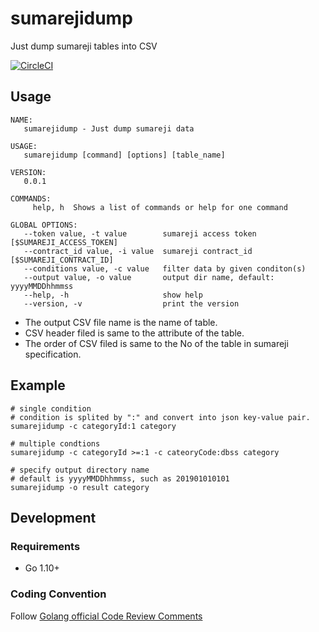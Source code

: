# sumarejidump

Just dump sumareji tables into CSV

[![CircleCI](https://circleci.com/gh/nombre-premier/sumarejidump/tree/develop.svg?style=svg&circle-token=3bb90d1b5de2b384f57eda79ba9de8722b532c3b)](https://circleci.com/gh/nombre-premier/sumarejidump/tree/develop)

## Usage

```
NAME:
   sumarejidump - Just dump sumareji data

USAGE:
   sumarejidump [command] [options] [table_name]

VERSION:
   0.0.1

COMMANDS:
     help, h  Shows a list of commands or help for one command

GLOBAL OPTIONS:
   --token value, -t value        sumareji access token [$SUMAREJI_ACCESS_TOKEN]
   --contract_id value, -i value  sumareji contract_id [$SUMAREJI_CONTRACT_ID]
   --conditions value, -c value   filter data by given conditon(s)
   --output value, -o value       output dir name, default: yyyyMMDDhhmmss
   --help, -h                     show help
   --version, -v                  print the version
```

- The output CSV file name is the name of table.
- CSV header filed is same to the attribute of the table.
- The order of CSV filed is same to the No of the table in sumareji specification.

## Example

```
# single condition
# condition is splited by ":" and convert into json key-value pair.
sumarejidump -c categoryId:1 category

# multiple condtions
sumarejidump -c categoryId >=:1 -c cateoryCode:dbss category

# specify output directory name
# default is yyyyMMDDhhmmss, such as 201901010101
sumarejidump -o result category
```


## Development
### Requirements
- Go 1.10+

### Coding Convention
Follow [Golang official Code Review Comments](https://github.com/golang/go/wiki/CodeReviewComments)
